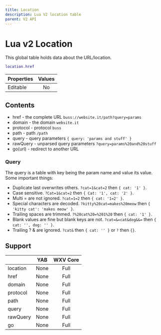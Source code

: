 ```yaml
---
title: Location
description: Lua V2 location table
parent: V2 API
---
```

# Lua v2 Location

This global table holds data about the URL/location.

```lua
location.href
```

| Properties | Values |
| ---------- | :----: |
| Editable   | No     |

## Contents

- href - the complete URL `buss://website.it/path?query=params`
- domain - the domain `website.it`
- protocol - protocol `buss`
- path - path `/path`
- query - query parameters `{ query: 'params and stuff' }`
- rawQuery - unparsed query parameters `?query=params%20and%20stuff`
- go(url) - redirect to another URL

### Query

The query is a table with key being the param name and value its value. Some important things:

- Duplicate last overwrites others. `?cat=1&cat=2` then `{ cat: '1' }`.
- Case sensitive. `?Cat=1&cat=2` then `{ Cat: '1', cat: '2' }`.
- Multi = are not ignored. `?cat=1=2` then `{ cat: '1=2' }`.
- Special characters are decoded. `?kitty%20cat=makes%20meow` then `{ 'kitty cat': 'makes meow' }`.
- Trailing spaces are trimmed. `?%20cat%20=%201%20` then `{ cat: '1' }`.
- Blank values are fine but blank keys are not. `?cat=&=cat&dog&&=` then `{ cat: '', dog: '' }`.
- Trailing ? & are ignored. `?cat&` then `{ cat: '' }` or `?` then `{}`.

## Support

|          | YAB  | WXV Core |
| -------- | :--: | :------: |
| location | None | Full     |
| href     | None | Full     |
| domain   | None | Full     |
| protocol | None | Full     |
| path     | None | Full     |
| query    | None | Full     |
| rawQuery | None | Full     |
| go       | None | Full     |
